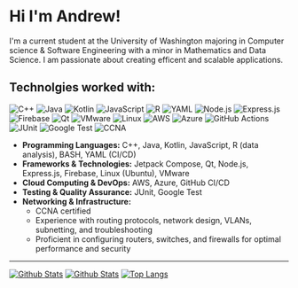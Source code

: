 # Hi I'm Andrew!
I'm a current student at the University of Washington majoring in Computer science & Software Engineering with a minor in Mathematics and Data Science.  I am passionate about creating efficent and scalable applications. 

## Technolgies worked with: 
![C++](https://img.shields.io/badge/C%2B%2B-%23f34b7d?style=flat&logo=c%2B%2B&logoColor=white)
![Java](https://img.shields.io/badge/Java-%23f8981d?style=flat&logo=java&logoColor=white)
![Kotlin](https://img.shields.io/badge/Kotlin-%230095D5?style=flat&logo=kotlin&logoColor=white)
![JavaScript](https://img.shields.io/badge/JavaScript-%23f7df1e?style=flat&logo=javascript&logoColor=white)
![R](https://img.shields.io/badge/R-%230075B8?style=flat&logo=r&logoColor=white)
![YAML](https://img.shields.io/badge/YAML-%23cb171e?style=flat&logo=yaml&logoColor=white)
![Node.js](https://img.shields.io/badge/Node.js-%2361DAFB?style=flat&logo=node.js&logoColor=black)
![Express.js](https://img.shields.io/badge/Express.js-%23404d59?style=flat&logo=express&logoColor=white)
![Firebase](https://img.shields.io/badge/Firebase-%23ffcb2b?style=flat&logo=firebase&logoColor=white)
![Qt](https://img.shields.io/badge/Qt-%23008B8B?style=flat&logo=qt&logoColor=white)
![VMware](https://img.shields.io/badge/VMware-%2365A4FF?style=flat&logo=vmware&logoColor=white)
![Linux](https://img.shields.io/badge/Linux-%23f7f7f7?style=flat&logo=linux&logoColor=black)
![AWS](https://img.shields.io/badge/AWS-%23FF9900?style=flat&logo=amazon-aws&logoColor=white)
![Azure](https://img.shields.io/badge/Azure-%230078D4?style=flat&logo=microsoft-azure&logoColor=white)
![GitHub Actions](https://img.shields.io/badge/GitHub_Actions-%23121011?style=flat&logo=github-actions&logoColor=white)
![JUnit](https://img.shields.io/badge/JUnit-%23A8B9CC?style=flat&logo=junit5&logoColor=white)
![Google Test](https://img.shields.io/badge/Google_Test-%234C8E21?style=flat&logo=google&logoColor=white)
![CCNA](https://img.shields.io/badge/CCNA-%230053B2?style=flat&logo=cisco&logoColor=white)
- **Programming Languages:** C++, Java, Kotlin, JavaScript, R (data analysis), BASH, YAML (CI/CD)
- **Frameworks & Technologies:** Jetpack Compose, Qt, Node.js, Express.js, Firebase, Linux (Ubuntu), VMware
- **Cloud Computing & DevOps:** AWS, Azure, GitHub CI/CD
- **Testing & Quality Assurance:** JUnit, Google Test
- **Networking & Infrastructure:**
  - CCNA certified  
  - Experience with routing protocols, network design, VLANs, subnetting, and troubleshooting  
  - Proficient in configuring routers, switches, and firewalls for optimal performance and security
---
[![Github Stats](https://github-readme-stats.vercel.app/api?username=TheAndrewNguyen&show_icons=true&theme=dark#gh-dark-mode-only)](https://github.com/anuraghazra/github-readme-stats#gh-dark-mode-only)
[![Github Stats](https://github-readme-stats.vercel.app/api?username=TheAndrewNguyen&show_icons=true&theme=default#gh-light-mode-only)](https://github.com/anuraghazra/github-readme-stats#gh-light-mode-only)
[![Top Langs](https://github-readme-stats.vercel.app/api/top-langs/?username=TheAndrewNguyen)](https://github.com/TheAndrewNguyen)
